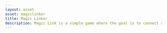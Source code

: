 ```yaml
---
layout: asset
asset: magiclinker
title: Magic Linker
description: Magic Link is a simple game where the goal is to connect a set of magic spheres.
---
```

